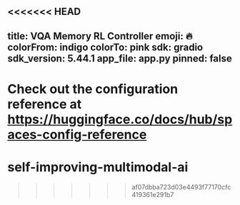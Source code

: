 <<<<<<< HEAD
---
title: VQA Memory  RL Controller
emoji: 🔥
colorFrom: indigo
colorTo: pink
sdk: gradio
sdk_version: 5.44.1
app_file: app.py
pinned: false
---

Check out the configuration reference at https://huggingface.co/docs/hub/spaces-config-reference
=======
# self-improving-multimodal-ai
>>>>>>> af07dbba723d03e4493f77170cfc419361e291b7
